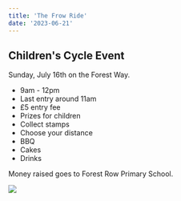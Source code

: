 ```yaml
---
title: 'The Frow Ride'
date: '2023-06-21'
---
```


## Children's Cycle Event

Sunday, July 16th on the Forest Way.

* 9am - 12pm
* Last entry around 11am
* £5 entry fee
* Prizes for children
* Collect stamps
* Choose your distance
* BBQ
* Cakes
* Drinks

Money raised goes to Forest Row Primary School.

![](/images/Childrens-Cycle-Event.jpg)